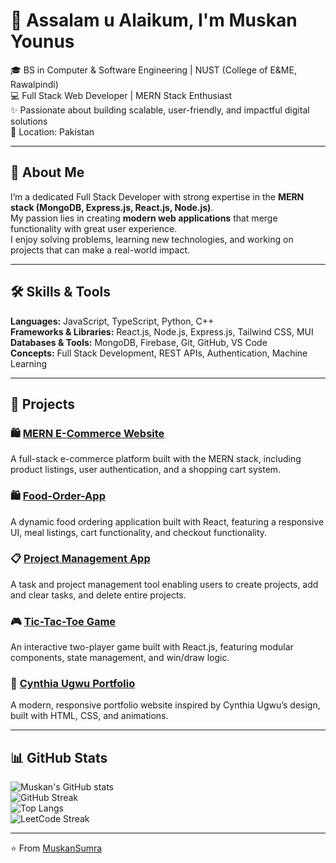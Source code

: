 # 👋 Assalam u Alaikum, I'm Muskan Younus  

🎓 BS in Computer & Software Engineering | NUST (College of E&ME, Rawalpindi)  
💻 Full Stack Web Developer | MERN Stack Enthusiast  
✨ Passionate about building scalable, user-friendly, and impactful digital solutions  
📍 Location: Pakistan  
 

---

## 🚀 About Me  
I’m a dedicated Full Stack Developer with strong expertise in the **MERN stack (MongoDB, Express.js, React.js, Node.js)**.  
My passion lies in creating **modern web applications** that merge functionality with great user experience.  
I enjoy solving problems, learning new technologies, and working on projects that can make a real-world impact.  

---

## 🛠️ Skills & Tools  
**Languages:** JavaScript, TypeScript, Python, C++  
**Frameworks & Libraries:** React.js, Node.js, Express.js, Tailwind CSS, MUI  
**Databases & Tools:** MongoDB, Firebase, Git, GitHub, VS Code  
**Concepts:** Full Stack Development, REST APIs, Authentication, Machine Learning  

---

## 📂 Projects  


### 🛍️ [MERN E-Commerce Website](https://github.com/MuskanSumra/MERN_ecommerce_website)  
A full-stack e-commerce platform built with the MERN stack, including product listings, user authentication, and a shopping cart system.  


### 🛍️ [Food-Order-App](https://github.com/MuskanSumra/Food-Order-App)  
A dynamic food ordering application built with React, featuring a responsive UI, meal listings, cart functionality, and checkout functionality.  


### 📋 [Project Management App](https://github.com/MuskanSumra/Project-Management-App)  
A task and project management tool enabling users to create projects, add and clear tasks, and delete entire projects.  


### 🎮 [Tic-Tac-Toe Game](https://github.com/MuskanSumra/Tic-Tac-Toe-GAME)  
An interactive two-player game built with React.js, featuring modular components, state management, and win/draw logic.  


### 🎨 [Cynthia Ugwu Portfolio](https://github.com/MuskanSumra/cynthia-ugwu-portfolio)  
A modern, responsive portfolio website inspired by Cynthia Ugwu’s design, built with HTML, CSS, and animations.  


---

## 📊 GitHub Stats  

![Muskan's GitHub stats](https://github-readme-stats.vercel.app/api?username=MuskanSumra&show_icons=true&theme=radical)  
![GitHub Streak](https://github-readme-streak-stats.herokuapp.com/?user=MuskanSumra&theme=radical)  
![Top Langs](https://github-readme-stats.vercel.app/api/top-langs/?username=MuskanSumra&layout=compact&theme=radical)  
![LeetCode Streak](https://leetcode-stats.vercel.app/api/streak/MuskanYounus)

---


⭐️ From [MuskanSumra](https://github.com/MuskanSumra)  
